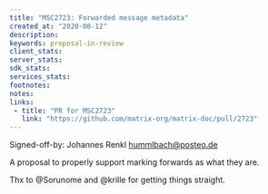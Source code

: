 ```yaml
---
title: "MSC2723: Forwarded message metadata"
created_at: "2020-08-12"
description:
keywords: proposal-in-review
client_stats:
server_stats:
sdk_stats:
services_stats:
footnotes:
notes:
links:
 - title: "PR for MSC2723"
   link: "https://github.com/matrix-org/matrix-doc/pull/2723"
---
```

Signed-off-by: Johannes Renkl <hummlbach@posteo.de>

A proposal to properly support marking forwards as what they are.

Thx to @Sorunome and @krille for getting things straight.
